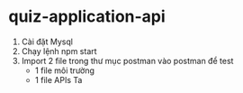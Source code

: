 # quiz-application-api

1. Cài đặt Mysql
2. Chạy lệnh npm start
3. Import 2 file trong thư mục postman vào postman để test
   - 1 file môi trường
   - 1 file APIs
     Ta
